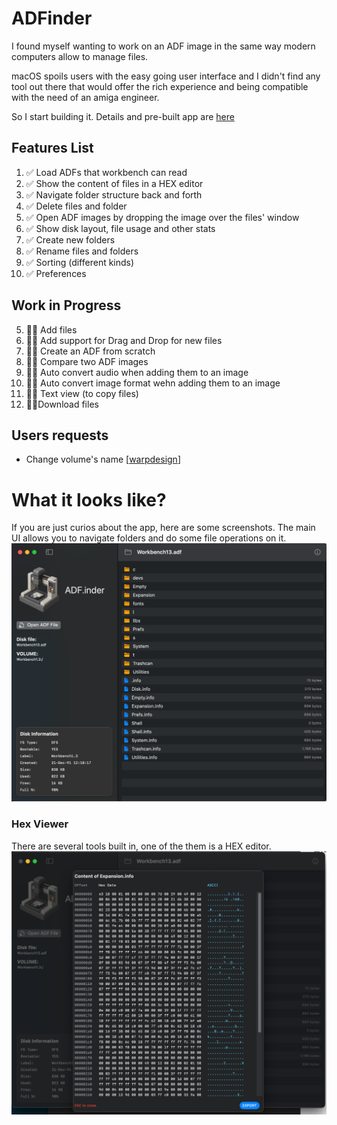 # ADFinder

I found myself wanting to work on an ADF image in the same way modern computers allow to manage files. 

macOS spoils users with the easy going user interface and I didn't find any tool out there that would offer the rich experience and being compatible with the need of an amiga engineer.

So I start building it. Details and pre-built app are [here](https://ginnov.github.io/littlethings/)

## Features List

1. ✅ Load ADFs that workbench can read
2. ✅ Show the content of files in a HEX editor
3. ✅ Navigate folder structure back and forth
4. ✅ Delete files and folder
11. ✅ Open ADF images by dropping the image over the files' window
12. ✅ Show disk layout, file usage and other stats
13. ✅ Create new folders
14. ✅ Rename files and folders
15. ✅ Sorting (different kinds)
16. ✅ Preferences

## Work in Progress
5. 👷🏻 Add files
6. 👷🏻 Add support for Drag and Drop for new files 
7. 👷🏻 Create an ADF from scratch
8. 👷🏻 Compare two ADF images
9. 👷🏻 Auto convert audio when adding them to an image
10. 👷🏻 Auto convert image format wehn adding them to an image
17. 👷🏻 Text view (to copy files)
18.  👷🏻Download files


## Users requests
* Change volume's name [[warpdesign](https://github.com/warpdesign)]


# What it looks like?
If you are just curios about the app, here are some screenshots.
The main UI allows you to navigate folders and do some file operations on it.
![](distribution/shot_2025-05-25-1.png)

### Hex Viewer
There are several tools built in, one of the them is a HEX editor.
![](distribution/shot_2025-05-25-2.png)
